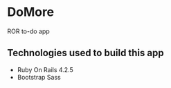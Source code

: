 # DoMore
ROR to-do app

## Technologies used to build this app
* Ruby On Rails 4.2.5
* Bootstrap Sass
